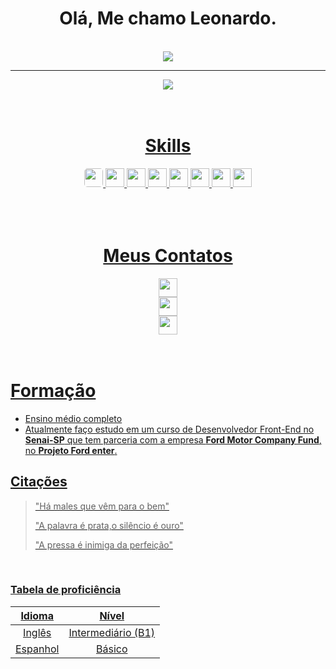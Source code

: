 <div align="center">
   <h1>Olá, Me chamo Leonardo.</h1>
</div>
<br>
 <div align="center" >
     <a href="https://github.com/Leonardosouza17">
     <img src="https://github-readme-stats.vercel.app/api?username=Leonardosouza17&show_icons=true&theme=transparent">
   </div>
        <hr>
       <div align="center">
         <a href="https://github.com/Leonardosouza17">
     <img   src="https://github-readme-stats.vercel.app/api/top-langs/?username=Leonardosouza17&layout=compact">
       </div>
       <br>
       <br>
            

<div align="center">
   <h1>Skills</h1>
</div>
<div align="center">
 <img height="30em" src="https://img.shields.io/badge/HTML5-E34F26?style=for-the-badge&logo=html5&logoColor=white" style="border-radius:5px"> 
 <img height="30em" src="https://img.shields.io/badge/CSS3-1572B6?style=for-the-badge&logo=css3&logoColor=white"> 
 <img height="30em" src="https://img.shields.io/badge/JavaScript-F7DF1E?style=for-the-badge&logo=javascript&logoColor=black"> 
 <img height="30em" src="https://img.shields.io/badge/Python-14354C?style=for-the-badge&logo=python&logoColor=white"> 
 <img height="30em" src="https://img.shields.io/badge/Node.js-43853D?style=for-the-badge&logo=node.js&logoColor=white"> 
 <img height="30em" src="https://img.shields.io/badge/Markdown-000000?style=for-the-badge&logo=markdown&logoColor=white"> 
 <img height="30em" src="https://img.shields.io/badge/Powershell-2CA5E0?style=for-the-badge&logo=powershell&logoColor=white"> 
 <img height="30em" src="https://img.shields.io/badge/GIT-E44C30?style=for-the-badge&logo=git&logoColor=white"> 
</div>
<br>
<br>
<br>
<div>
<div align="center">
   <h1>Meus Contatos</h1>
</div>
<div align="center">
   <a href="www.gmail.com/leonardompdesouza@gmail.com">
  <img height="30em" src="https://img.shields.io/badge/Gmail-D14836?style=for-the-badge&logo=gmail&logoColor=white">
      </div>
<div align="center">
   <a href="www.linkedin.com/in/leonardoosouza" >
   <img height="30em" src="https://img.shields.io/badge/LinkedIn-0077B5?style=for-the-badge&logo=linkedin&logoColor=white">
</div>
   <div align="center">
   <a href="https://www.instagram.com/leonardo_souzah7">
   <img height="30em" src="https://img.shields.io/badge/Instagram-E4405F?style=for-the-badge&logo=instagram&logoColor=white">
</div>
   </div>
<br>
<br>

# Formação
- Ensino médio completo
- Atualmente faço estudo em um curso de Desenvolvedor Front-End no **Senai-SP** que tem parceria com a empresa **Ford Motor Company Fund**, no **Projeto Ford enter**.
  
  
  
## Citações
>>
>"Há males que vêm para o bem"
>>
>"A palavra é prata,o silêncio é ouro"
>>
>"A pressa é inimiga da perfeição"


<br>

### Tabela de proficiência

Idioma |  Nível
:-------: | :--------:
Inglês | Intermediário (B1)
Espanhol | Básico

